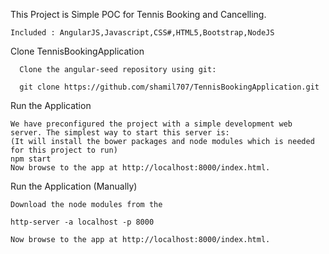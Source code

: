  This Project is Simple POC for Tennis Booking and Cancelling.
			
	Included : AngularJS,Javascript,CSS#,HTML5,Bootstrap,NodeJS

  Clone TennisBookingApplication

      Clone the angular-seed repository using git:

      git clone https://github.com/shamil707/TennisBookingApplication.git
    
  Run the Application

	We have preconfigured the project with a simple development web server. The simplest way to start this server is:
	(It will install the bower packages and node modules which is needed for this project to run)
	npm start
	Now browse to the app at http://localhost:8000/index.html.
	
  Run the Application (Manually)

	Download the node modules from the 

	http-server -a localhost -p 8000
	
	Now browse to the app at http://localhost:8000/index.html.
